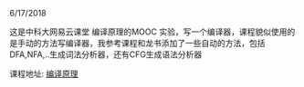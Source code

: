 
6/17/2018

这是中科大网易云课堂 编译原理的MOOC 实验，写一个编译器，课程貌似使用的是手动的方法写编译器，我参考课程和龙书添加了一些自动的方法，包括DFA,NFA,..生成词法分析器，还有CFG生成语法分析器

课程地址: [编译原理](http://mooc.study.163.com/learn/1000002001?tid=1000003000#/learn/announce)
